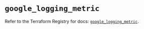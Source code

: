 # `google_logging_metric`

Refer to the Terraform Registry for docs: [`google_logging_metric`](https://registry.terraform.io/providers/hashicorp/google-beta/5.36.0/docs/resources/google_logging_metric).
